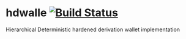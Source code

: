 # hdwalle [![Build Status](https://travis-ci.com/rmstepan/hdw.svg?branch=master)](https://travis-ci.com/rmstepan/hdw)
Hierarchical Deterministic hardened derivation wallet implementation
